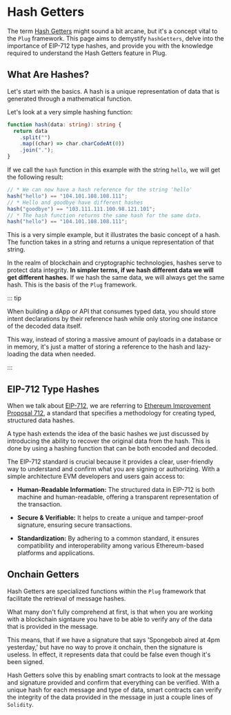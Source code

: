 # Hash Getters

The term [Hash Getters](/decoders/hash-getters) might sound a bit arcane, but it's a concept vital to the `Plug` framework. This page aims to demystify `hashGetters`, delve into the importance of EIP-712 type hashes, and provide you with the knowledge required to understand the Hash Getters feature in Plug.

## What Are Hashes?

Let's start with the basics. A hash is a unique representation of data that is generated through a mathematical function.

Let's look at a very simple hashing function:

```typescript
function hash(data: string): string {
  return data
    .split("")
    .map((char) => char.charCodeAt(0))
    .join(".");
}
```

If we call the `hash` function in this example with the string `hello`, we will get the following result:

```typescript
// * We can now have a hash reference for the string 'hello'
hash("hello") == "104.101.108.108.111";
// * Hello and goodbye have different hashes
hash("goodbye") == "103.111.111.100.98.121.101";
// * The hash function returns the same hash for the same data.
hash("hello") == "104.101.108.108.111";
```

This is a very simple example, but it illustrates the basic concept of a hash. The function takes in a string and returns a unique representation of that string.

In the realm of blockchain and cryptographic technologies, hashes serve to protect data integrity. **In simpler terms, if we hash different data we will get different hashes.** If we hash the same data, we will always get the same hash. This is the basis of the `Plug` framework.

::: tip

When building a dApp or API that consumes typed data, you should store intent declarations by their reference hash while only storing one instance of the decoded data itself.

This way, instead of storing a massive amount of payloads in a database or in memory, it's just a matter of storing a reference to the hash and lazy-loading the data when needed.

:::

## EIP-712 Type Hashes

When we talk about [EIP-712](/decoders/eip-712), we are referring to [Ethereum Improvement Proposal 712](https://eips.ethereum.org/EIPS/eip-712), a standard that specifies a methodology for creating typed, structured data hashes.

A type hash extends the idea of the basic hashes we just discussed by introducing the ability to recover the original data from the hash. This is done by using a hashing function that can be both encoded and decoded.

The EIP-712 standard is crucial because it provides a clear, user-friendly way to understand and confirm what you are signing or authorizing. With a simple architecture EVM developers and users gain access to:

- **Human-Readable Information:** The structured data in EIP-712 is both machine and human-readable, offering a transparent representation of the transaction.

- **Secure & Verifiable:** It helps to create a unique and tamper-proof signature, ensuring secure transactions.

- **Standardization:** By adhering to a common standard, it ensures compatibility and interoperability among various Ethereum-based platforms and applications.

## Onchain Getters

Hash Getters are specialized functions within the `Plug` framework that facilitate the retrieval of message hashes.

What many don't fully comprehend at first, is that when you are working with a blockchain signtaure you have to be able to verify any of the data that is provided in the message.

This means, that if we have a signature that says 'Spongebob aired at 4pm yesterday,' but have no way to prove it onchain, then the signature is useless. In effect, it represents data that could be false even though it's been signed.

Hash Getters solve this by enabling smart contracts to look at the message and signature provided and confirm that everything can be verified. With a unique hash for each message and type of data, smart contracts can verify the integrity of the data provided in the message in just a couple lines of `Solidity`.
